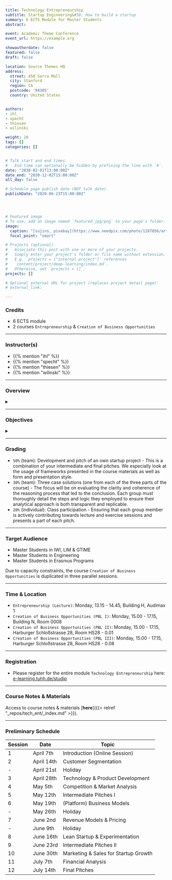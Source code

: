 ```yaml
---
title: Technology Entrepreneurship
subtitle: Startup Engineering&#58; How to build a startup
summary: 6 ECTS Module for Master Students
abstract: 

event: Academic Theme Conference
event_url: https://example.org

showauthordate: false
featured: false
draft: false

location: Source Themes HQ
address:
  street: 450 Serra Mall
  city: Stanford
  region: CA
  postcode: '94305'
  country: United States


authors:
- ihl
- specht
- thiesen
- wilinski

weight: 20
tags: []
categories: []


# Talk start and end times.
#   End time can optionally be hidden by prefixing the line with `#`.
date: "2030-02-01T13:00:00Z"
date_end: "2030-12-02T15:00:00Z"
all_day: false

# Schedule page publish date (NOT talk date).
publishDate: "2020-06-23T15:00:00Z"




# Featured image
# To use, add an image named `featured.jpg/png` to your page's folder. 
image:
  caption: "[sujins, pixabay](https://www.needpix.com/photo/1287856/artificial-intelligence-technology-futuristic-science-intelligence-business-free-pictures-free-photos-free-images), [cc0](https://creativecommons.org/share-your-work/public-domain/cc0/)"
  focal_point: "smart"

# Projects (optional).
#   Associate this post with one or more of your projects.
#   Simply enter your project's folder or file name without extension.
#   E.g. `projects = ["internal-project"]` references 
#   `content/project/deep-learning/index.md`.
#   Otherwise, set `projects = []`.
projects: []

# Optional external URL for project (replaces project detail page).
# external_link: 

---
```


### Credits

* 6 ECTS module
* 2 courses `Entrepreneurship` & `Creation of Business Opportunities`

***

### Instructor(s)

* {{% mention "ihl" %}}
* {{% mention "specht" %}}
* {{% mention "thiesen" %}}
* {{% mention "wilinski" %}}

***

### Overview
<details class="description" close><summary data-close="Show" data-open="Hide"></summary>
Startups are temporary, team-based organizations, which can form independently, but also within established companies. They pursue one central objective: taking a business idea to market by finding and designing a repeatable and scalable business model. This entrepreneurial process involves gathering and combining resources that you do not (yet) possess and dealing with high uncertainty about what combinations of resources actually generate value. This course module is designed to introduce students to a systematic Startup Engineering approach to master the process of taking a business idea to market in light of resource contraints and uncertainty.
<br><br>
Startup Engineering takes an iterative approach, in that it favors variety and alternatives over one detailed, linear five-year business plan to reach steady state operations. From a problem solving and systems thinking perspective, Startup Engineers create different possible versions of a new venture and alternative hypotheses about value creation for customers and value capture vis-à-vis competitors. To test critical hypotheses early on, Startup Engineers engage in an evidence-based, experimental trial-and-error learning process that measures real progress.
<br><br>
The workflow in this course module is comprised of three elements:

1. {{< hl >}}(Flipped) classroom{{< /hl >}}: learning about and discussing concepts and tools currently prevailing in theory and practice of modern technology entrepreneurship.
2. {{< hl >}}Problem-based learning{{< /hl >}}: deepen an understanding of the concepts and tools by seeing them applied and applying them to real company cases.
3. {{< hl >}}Experiential learning{{< /hl >}}: applying the concepts and tools in teams to an own new startup project.

Students are invited to apply to this course module already with a startup idea and/ or team, but this is not a requirement. We will form teams and ideas in the beginning of the course. 
</details>

***

### Objectives

<details class="description" close><summary data-close="Show" data-open="Hide"></summary>

Upon completion of this course module, students will be able to:
* Apply a modern innovation toolkit relevant in both the startup & corporate world
* Analyze business opportunities in terms of its constituent elements
* Design new business models by gathering and combining relevant ideas, facts and information 
* Evaluate business opportunities and derive judgment about next steps & decisions

This course module can prepare students for the following career paths: 
* Startup founder
* Early employee in a startup
* New business development in established corporations
* Venture capital investing 

</details>


***

### Grading

* `50%` (team): Development and pitch of an own startup project - This is a combination of your intermediate and final pitches. We especially look at the usage of frameworks presented in the course materials as well as form and presentation style.
* `30%` (team): Three case solutions (one from each of the three parts of the course) - The focus will be on evaluating the clarity and coherence of the reasoning process that led to the conclusion. Each group must thoroughly detail the steps and logic they employed to ensure their analytical approach is both transparent and replicable.
* `20%` (individual): Class participation - Ensuring that each group member is actively contributing towards lecture and exercise sessions and presents a part of each pitch.


***

### Target Audience

* Master Students in IWI, LIM & GTIME
* Master Students in Engineering
* Master Students in Erasmus Programs

Due to capacity constraints, the course `Creation of Business Opportunities` is duplicated in three parallel sessions.



***

### Time & Location

* `Entrepreneurship (Lecture)`: Monday, 13.15 - 14.45, Building H, Audimax 1
* `Creation of Business Opportunities (PBL I)`: Monday, 15.00 - 17.15, Building N, Room 0008
* `Creation of Business Opportunities (PBL II)`: Monday, 15.00 - 17.15, Harburger Schloßstrasse 28, Room HS28 - 0.01
* `Creation of Business Opportunities (PBL III)`: Monday, 15.00 - 17.15, Harburger Schloßstrasse 28, Room HS28 - 0.08

***

### Registration

* Please register for the entire module `Technology Entrepreneurship` here: [e-learning.tuhh.de/studip](https://e-learning.tuhh.de/studip/dispatch.php/course/details?sem_id=2ea2b1cf8a627f6e537364e700b77f4a&again=yes) 


***

### Course Notes & Materials

Access to course notes & materials [**here**]({{< relref "_repos/tech_ent/_index.md" >}}).

***

### Preliminary Schedule


| Session | Date | Topic |
| --- | --- | --- |
| 1 | April 7th | Introduction (Online Session) |
| 2 | April 14th | Customer Segmentation |
| - | April 21st | Holiday |
| 3 | April 28th | Technology & Product Development |
| 4 | May 5th | Competition & Market Analysis |
| 5 | May 12th | Intermediate Pitches I |
| 6 | May 19th | (Platform) Business Models | 
| - | May 26th | Holiday |
| 7 | June 2nd | Revenue Models & Pricing |
| - | June 9th | Holiday |
| 8 | June 16th | Lean Startup & Experimentation |
| 9 | June 23rd | Intermediate Pitches II |
| 10 | June 30th | Marketing & Sales for Startup Growth |
| 11 | July 7th | Financial Analysis |
| 12 | July 14th | Final Pitches |





